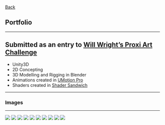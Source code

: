 [Back](/)
## Portfolio

---
Submitted as an entry to
[Will Wright’s Proxi Art Challenge](https://blog.unity.com/community/will-wrights-proxi-art-challenge)
---
* Unity3D
* 2D Concepting
* 3D Modelling and Rigging in Blender
* Animations created in [UMotion Pro](https://www.soxware.com/umotion/)
* Shaders created in [Shader Sandwich](https://assetstore.unity.com/packages/tools/visual-scripting/shader-sandwich-41290)

---
### Images
---
<img src="images/Proxi Art Header.png?raw=true"/>
<img src="images/Proxi1.PNG?raw=true"/>
<img src="images/Proxi1_1.PNG?raw=true"/>
<img src="images/Proxi1_2.PNG?raw=true"/>
<img src="images/Proxi1_3.PNG?raw=true"/>
<img src="images/Proxi2.PNG?raw=true"/>
<img src="images/Proxi2_1.PNG?raw=true"/>
<img src="images/Proxi3.PNG?raw=true"/>
<img src="images/Proxi3_1.PNG?raw=true"/>
<img src="images/Proxi3_4.PNG?raw=true"/>
